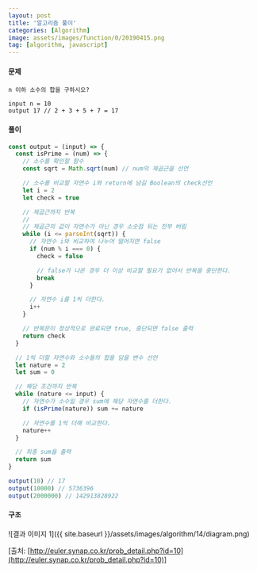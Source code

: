 ```yaml
---
layout: post
title: '알고리즘 풀이'
categories: [Algorithm]
image: assets/images/function/0/20190415.png
tag: [algorithm, javascript]
---
```


#### 문제

```
n 이하 소수의 합을 구하시오?

input n = 10
output 17 // 2 + 3 + 5 + 7 = 17
```

#### 풀이

```javascript
const output = (input) => {
  const isPrime = (num) => {
    // 소수를 확인할 함수
    const sqrt = Math.sqrt(num) // num의 제곱근을 선언

    // 소수를 비교할 자연수 i와 return에 넘길 Boolean의 check선언
    let i = 2
    let check = true

    // 제곱근까지 반복
    //
    // 제곱근의 값이 자연수가 아닌 경우 소숫점 뒤는 전부 버림
    while (i <= parseInt(sqrt)) {
      // 자연수 i와 비교하여 나누어 떨어지면 false
      if (num % i === 0) {
        check = false

        // false가 나온 경우 더 이상 비교할 필요가 없어서 반복을 중단한다.
        break
      }

      // 자연수 i를 1씩 더한다.
      i++
    }

    // 반복문이 정상적으로 완료되면 true, 중단되면 false 출력
    return check
  }

  // 1씩 더할 자연수와 소수들의 합을 담을 변수 선언
  let nature = 2
  let sum = 0

  // 해당 조건까지 반복
  while (nature <= input) {
    // 자연수가 소수일 경우 sum에 해당 자연수를 더한다.
    if (isPrime(nature)) sum += nature

    // 자연수를 1씩 더해 비교한다.
    nature++
  }

  // 최종 sum을 출력
  return sum
}

output(10) // 17
output(10000) // 5736396
output(2000000) // 142913828922
```

#### 구조

![결과 이미지 1]({{ site.baseurl }}/assets/images/algorithm/14/diagram.png)

[출처: [http://euler.synap.co.kr/prob_detail.php?id=10](http://euler.synap.co.kr/prob_detail.php?id=10)]
